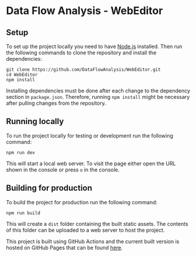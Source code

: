 # Data Flow Analysis - WebEditor

## Setup

To set up the project locally you need to have [Node.js](https://nodejs.org/en/) installed.
Then run the following commands to clone the repository and install the dependencies:

```shell
git clone https://github.com/DataFlowAnalysis/WebEditor.git
cd WebEditor
npm install
```

Installing dependencies must be done after each change to the dependency section in `package.json`.
Therefore, running `npm install` might be necessary after pulling changes from the repository.

## Running locally

To run the project locally for testing or development run the following command:

```shell
npm run dev
```

This will start a local web server. To visit the page either open the URL shown in the console or press `o` in the console.

## Building for production

To build the project for production run the following command:

```shell
npm run build
```

This will create a `dist` folder containing the built static assets. The contents of this folder can be uploaded to a web server to host the project.

This project is built using GitHub Actions and the current built version is hosted on GitHub Pages that can be found [here](https://dataflowanalysis.github.io/WebEditor/).
